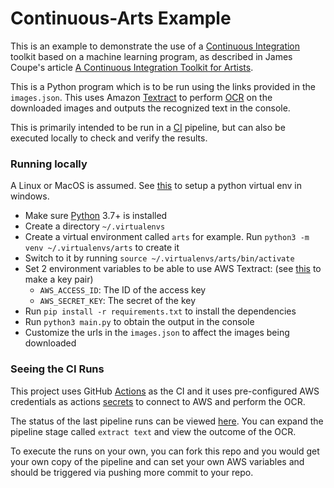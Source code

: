 # Continuous-Arts Example

This is an example to demonstrate the use of a [Continuous Integration](https://en.wikipedia.org/wiki/Continuous_integration) toolkit based on a machine learning program, as described in James Coupe's article [A Continuous Integration Toolkit for Artists](https://thoughtworksarts.io/blog/continuous-integration-toolkit-for-artists/).

This is a Python program which is to be run using the links provided in the `images.json`. This uses Amazon [Textract](https://aws.amazon.com/textract/) to perform [OCR](https://en.wikipedia.org/wiki/Optical_character_recognition) on the downloaded images and outputs the recognized text in the console.

This is primarily intended to be run in a [CI](https://en.wikipedia.org/wiki/Continuous_integration) pipeline, but can also be executed locally
to check and verify the results.

### Running locally

A Linux or MacOS is assumed. See [this](https://www.liquidweb.com/kb/how-to-setup-a-python-virtual-environment-on-windows-10/) to setup a python virtual env in windows.

- Make sure [Python](https://www.python.org/downloads/) 3.7+ is installed
- Create a directory `~/.virtualenvs`
- Create a virtual environment called `arts` for example. Run `python3 -m venv ~/.virtualenvs/arts` to create it
- Switch to it by running `source ~/.virtualenvs/arts/bin/activate`
- Set 2 environment variables to be able to use AWS Textract: (see [this](https://docs.aws.amazon.com/cli/latest/userguide/cli-configure-quickstart.html#cli-configure-quickstart-creds) to make a key pair)
  - `AWS_ACCESS_ID`: The ID of the access key
  - `AWS_SECRET_KEY`: The secret of the key
- Run `pip install -r requirements.txt` to install the dependencies
- Run `python3 main.py` to obtain the output in the console
- Customize the urls in the `images.json` to affect the images being downloaded

### Seeing the CI Runs

This project uses GitHub [Actions](https://github.com/features/actions) as the CI and it uses pre-configured AWS credentials as actions [secrets](https://docs.github.com/en/actions/reference/encrypted-secrets) to connect to AWS and perform the OCR.

The status of the last pipeline runs can be viewed [here](https://github.com/thoughtworksarts/continuous-arts/actions). You can expand the pipeline stage called `extract text` and view the outcome of the OCR.

To execute the runs on your own, you can fork this repo and you would get your own copy of the pipeline and can set your own AWS variables and should be triggered via pushing more commit to your repo.
